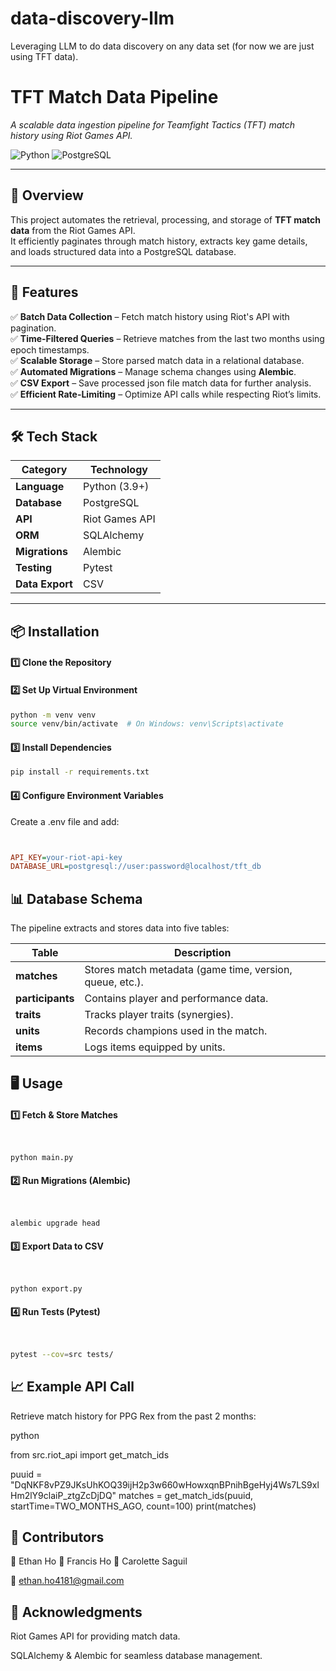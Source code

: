# data-discovery-llm
Leveraging LLM to do data discovery on any data set (for now we are just using TFT data).


# **TFT Match Data Pipeline**
*A scalable data ingestion pipeline for Teamfight Tactics (TFT) match history using Riot Games API.*

![Python](https://img.shields.io/badge/python-3.9%2B-brightgreen)
![PostgreSQL](https://img.shields.io/badge/database-PostgreSQL-orange)

---

## 📌 Overview
This project automates the retrieval, processing, and storage of **TFT match data** from the Riot Games API.  
It efficiently paginates through match history, extracts key game details, and loads structured data into a PostgreSQL database.

---

## 🚀 Features
✅ **Batch Data Collection** – Fetch match history using Riot's API with pagination.  
✅ **Time-Filtered Queries** – Retrieve matches from the last two months using epoch timestamps.  
✅ **Scalable Storage** – Store parsed match data in a relational database.  
✅ **Automated Migrations** – Manage schema changes using **Alembic**.  
✅ **CSV Export** – Save processed json file match data for further analysis.  
✅ **Efficient Rate-Limiting** – Optimize API calls while respecting Riot’s limits.  

---

## 🛠️ Tech Stack
| Category        | Technology |
|----------------|-----------|
| **Language**   | Python (3.9+) |
| **Database**   | PostgreSQL |
| **API**        | Riot Games API |
| **ORM**        | SQLAlchemy |
| **Migrations** | Alembic |
| **Testing**    | Pytest |
| **Data Export** | CSV |

---

## 📦 Installation

#### 1️⃣ Clone the Repository

#### 2️⃣ Set Up Virtual Environment
```bash
python -m venv venv
source venv/bin/activate  # On Windows: venv\Scripts\activate
```
#### 3️⃣ Install Dependencies
```bash
pip install -r requirements.txt
```
#### 4️⃣ Configure Environment Variables
Create a .env file and add:

```ini


API_KEY=your-riot-api-key
DATABASE_URL=postgresql://user:password@localhost/tft_db
```
## 📊 Database Schema  

The pipeline extracts and stores data into five tables:  

| Table        | Description                                |
|-------------|--------------------------------------------|
| **matches**      | Stores match metadata (game time, version, queue, etc.). |
| **participants** | Contains player and performance data.      |
| **traits**       | Tracks player traits (synergies).      |
| **units**        | Records champions used in the match.   |
| **items**        | Logs items equipped by units.         |

## 🖥️ Usage
#### 1️⃣ Fetch & Store Matches
```bash


python main.py
```
#### 2️⃣ Run Migrations (Alembic)
```bash


alembic upgrade head
```
#### 3️⃣ Export Data to CSV
```bash


python export.py
```
#### 4️⃣ Run Tests (Pytest)
```bash


pytest --cov=src tests/
```
## 📈 Example API Call
Retrieve match history for PPG Rex from the past 2 months:

python

from src.riot_api import get_match_ids

puuid = "DqNKF8vPZ9JKsUhKOQ39ijH2p3w660wHowxqnBPnihBgeHyj4Ws7LS9xlHm2lY9claiP_ztgZcDjDQ"
matches = get_match_ids(puuid, startTime=TWO_MONTHS_AGO, count=100)
print(matches)

## 👥 Contributors
👤 Ethan Ho
👤 Francis Ho
👤 Carolette Saguil

📧 ethan.ho4181@gmail.com

## 🌟 Acknowledgments
Riot Games API for providing match data.

SQLAlchemy & Alembic for seamless database management.
